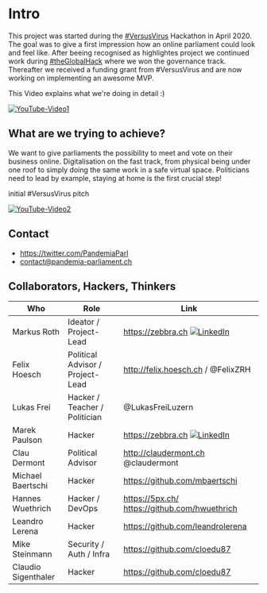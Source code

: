 # Intro

This project was started during the [#VersusVirus](https://www.versusvirus.ch/)
Hackathon in April 2020. The goal was to give a first impression how an online parliament could look and feel like. After beeing recognised as highlightes project we continued work during [#theGlobalHack](https://theglobalhack.com/) where we won the governance track. Thereafter we received a funding grant from #VersusVirus and are now working on implementing an awesome MVP.

This Video explains what we're doing in detail :)

[![YouTube-Video1](http://i3.ytimg.com/vi/dP86IbcrVc0/hqdefault.jpg)](https://youtu.be/dP86IbcrVc0)


## What are we trying to achieve?

We want to give parliaments the possibility to meet and vote on their business online. Digitalisation on the fast track, from physical being under one roof to simply doing the same work in a safe virtual space. Politicians need to lead by example, staying at home is the first crucial step!

initial #VersusVirus pitch

[![YouTube-Video2](http://i3.ytimg.com/vi/wD1mOIx3DaE/hqdefault.jpg)](https://youtu.be/6EYLnA8p7dA)

## Contact

* https://twitter.com/PandemiaParl
* contact@pandemia-parliament.ch


## Collaborators, Hackers, Thinkers

| Who | Role | Link |
|---------------------|---------------------------|------------------------------------|
| Markus Roth | Ideator / Project-Lead | https://zebbra.ch [![LinkedIn](https://img.icons8.com/doodle/20/000000/linkedin--v2.png)](https://www.linkedin.com/in/markus-roth-59153583/) |
| Felix Hoesch | Political Advisor / Project-Lead | http://felix.hoesch.ch / @FelixZRH |
| Lukas Frei | Hacker / Teacher / Politician | @LukasFreiLuzern |
| Marek Paulson | Hacker | https://zebbra.ch [![LinkedIn](https://img.icons8.com/doodle/20/000000/linkedin--v2.png)](https://www.linkedin.com/in/marekpaulson/)|
| Clau Dermont | Political Advisor | http://claudermont.ch @claudermont |
| Michael Baertschi | Hacker | https://github.com/mbaertschi |
| Hannes Wuethrich | Hacker / DevOps | https://5px.ch/ https://github.com/hwuethrich |
| Leandro Lerena | Hacker | https://github.com/leandrolerena |
| Mike Steinmann | Security / Auth / Infra | https://github.com/cloedu87 |
| Claudio Sigenthaler | Hacker | https://github.com/cloedu87 |
